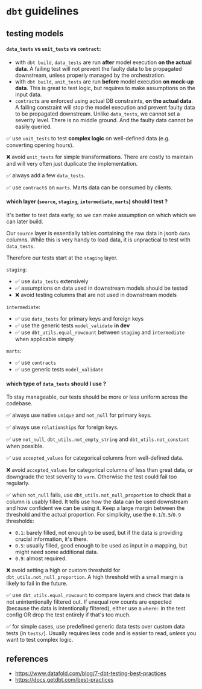 # `dbt` guidelines

## testing models

#### `data_tests` vs `unit_tests` vs `contract`:

* with `dbt build`, `data_tests` are run **after** model execution **on the actual data**. A failing test will not prevent the faulty data to be propagated downstream, unless properly managed by the orchestration.
* with `dbt build`, `unit_tests` are run **before** model execution **on mock-up data**. This is great to test logic, but requires to make assumptions on the input data.
* `contract`s are enforced using actual DB constraints, **on the actual data**. A failing constraint will stop the model execution and prevent faulty data to be propagated downstream. Unlike `data_tests`, we cannot set a severity level. There is no middle ground. And the faulty data cannot be easily queried.

✅ use `unit_tests` to test **complex logic** on well-defined data (e.g. converting opening hours).

❌ avoid `unit_tests` for simple transformations. There are costly to maintain and will very often just duplicate the implementation.

✅ always add a few `data_tests`.

✅ use `contract`s on `marts`. Marts data can be consumed by clients.

#### which layer (`source`, `staging`, `intermediate`, `marts`) should I test ?

It's better to test data early, so we can make assumption on which which we can later build.

Our `source` layer is essentially tables containing the raw data in jsonb `data` columns. While this is very handy to load data, it is unpractical to test with `data_tests`.

Therefore our tests start at the `staging` layer.

`staging`:

* ✅ use `data_tests` extensively
* ✅ assumptions on data used in downstream models should be tested
* ❌ avoid testing columns that are not used in downstream models

`intermediate`:

* ✅ use `data_tests` for primary keys and foreign keys
* ✅ use the generic tests `model_validate` **in dev**
* ✅ use `dbt_utils.equal_rowcount` between `staging` and `intermediate` when applicable simply

`marts`:

* ✅ use `contracts`
* ✅ use generic tests `model_validate`

#### which type of `data_tests` should I use ?

To stay manageable, our tests should be more or less uniform across the codebase.

✅ always use native `unique` and `not_null` for primary keys.

✅ always use `relationships` for foreign keys.

✅ use `not_null`, `dbt_utils.not_empty_string` and `dbt_utils.not_constant` when possible.

✅ use `accepted_values` for categorical columns from well-defined data.

❌ avoid `accepted_values` for categorical columns of less than great data, or downgrade the test severity to `warn`. Otherwise the test could fail too regularly.

✅ when `not_null` fails, use `dbt_utils.not_null_proportion` to check that a column is usably filled. It tells use how the data can be used downstream and how confident we can be using it. Keep a large margin between the threshold and the actual proportion. For simplicity, use the `0.1`/`0.5`/`0.9` thresholds:

* `0.1`: barely filled, not enough to be used, but if the data is providing crucial information, it's there.
* `0.5`: usually filled, good enough to be used as input in a mapping, but might need some additional data.
* `0.9`: almost required.

❌ avoid setting a high or custom threshold for `dbt_utils.not_null_proportion`. A high threshold with a small margin is likely to fail in the future.

✅ use `dbt_utils.equal_rowcount` to compare layers and check that data is not unintentionally filtered out. If unequal row counts are expected (because the data is intentionally filtered), either use a `where:` in the test config OR drop the test entirely if that's too much.

✅ for simple cases, use predefined generic data tests over custom data tests (in `tests/`). Usually requires less code and is easier to read, *unless* you want to test complex logic.

## references

* https://www.datafold.com/blog/7-dbt-testing-best-practices
* https://docs.getdbt.com/best-practices
